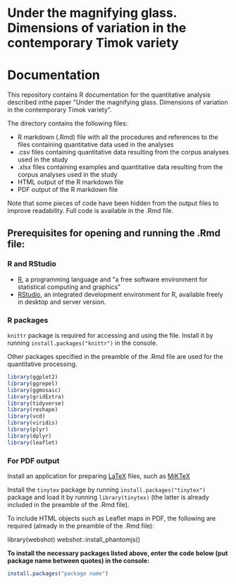 # Under the magnifying glass. Dimensions of variation in the contemporary Timok variety
# Documentation

This repository contains R documentation for the quantitative analysis described inthe paper "Under the magnifying glass. Dimensions of variation in the contemporary Timok variety".

The directory contains the following files:

* R markdown (.Rmd) file with all the procedures and references to the files containing quantitative data used in the analyses
* .csv files containing quantitative data resulting from the corpus analyses used in the study
* .xlsx files containing examples and quantitative data resulting from the corpus analyses used in the study
* HTML output of the R markdown file
* PDF output of the R markdown file

Note that some pieces of code have been hidden from the output files to improve readability. Full code is available in the .Rmd file.

## Prerequisites for opening and running the .Rmd file:

### R and RStudio 

* [R](https://www.r-project.org), a programming language and "a free software environment for statistical computing and graphics" 
* [RStudio](https://rstudio.com/products/rstudio/), an integrated development environment for R, available freely in desktop and server version.

### R packages

```knittr``` package is required for accessing and using the file. Install it by running ```install.packages("knittr")``` in the console.

Other packages specified in the preamble of the .Rmd file are used for the quantitative processing.
```r
library(ggplot2)
library(ggrepel)
library(ggmosaic)
library(gridExtra)
library(tidyverse)
library(reshape)
library(vcd)
library(viridis)
library(plyr)
library(dplyr)
library(leaflet)
```

### For PDF output

Install an application for preparing [LaTeX](https://en.wikipedia.org/wiki/LaTeX) files, such as [MiKTeX](https://miktex.org/download)

Install the ```tinytex``` package by running ```install.packages("tinytex")``` package and load it by running ```library(tinytex)``` (the latter is already included in the preamble of the .Rmd file).

To include HTML objects such as Leaflet maps in PDF, the following are required (already in the preamble of the .Rmd file):

library(webshot)
webshot::install_phantomjs()

**To install the necessary packages listed above, enter the code below (put package name between quotes) in the console:**

```r
install.packages("package name")
```
